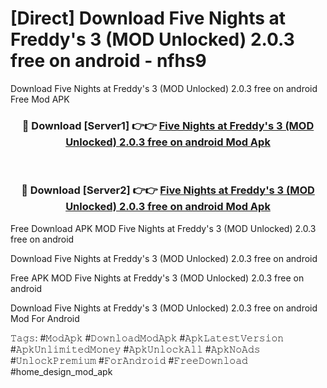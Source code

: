 # [Direct] Download Five Nights at Freddy's 3 (MOD Unlocked) 2.0.3 free on android - nfhs9
Download Five Nights at Freddy's 3 (MOD Unlocked) 2.0.3 free on android Free Mod APK

<div align="center">
<h3>🔴 Download [Server1] 👉👉 <a href="https://apk-comot.site?title=Five_Nights_at_Freddy's_3_(MOD_Unlocked)_2.0.3_free_on_android">Five Nights at Freddy's 3 (MOD Unlocked) 2.0.3 free on android Mod Apk</a></h3><br>

<h3>🔴 Download [Server2] 👉👉 <a href="https://apk-comot.site?title=Five_Nights_at_Freddy's_3_(MOD_Unlocked)_2.0.3_free_on_android">Five Nights at Freddy's 3 (MOD Unlocked) 2.0.3 free on android Mod Apk</a></h3>
</div>


Free Download APK MOD Five Nights at Freddy's 3 (MOD Unlocked) 2.0.3 free on android

Download Five Nights at Freddy's 3 (MOD Unlocked) 2.0.3 free on android 

Free APK MOD Five Nights at Freddy's 3 (MOD Unlocked) 2.0.3 free on android 

Download Five Nights at Freddy's 3 (MOD Unlocked) 2.0.3 free on android Mod For Android

𝚃𝚊𝚐𝚜: #𝙼𝚘𝚍𝙰𝚙𝚔 #𝙳𝚘𝚠𝚗𝚕𝚘𝚊𝚍𝙼𝚘𝚍𝙰𝚙𝚔 #𝙰𝚙𝚔𝙻𝚊𝚝𝚎𝚜𝚝𝚅𝚎𝚛𝚜𝚒𝚘𝚗 #𝙰𝚙𝚔𝚄𝚗𝚕𝚒𝚖𝚒𝚝𝚎𝚍𝙼𝚘𝚗𝚎𝚢 #𝙰𝚙𝚔𝚄𝚗𝚕𝚘𝚌𝚔𝙰𝚕𝚕 #𝙰𝚙𝚔𝙽𝚘𝙰𝚍𝚜 #𝚄𝚗𝚕𝚘𝚌𝚔𝙿𝚛𝚎𝚖𝚒𝚞𝚖 #𝙵𝚘𝚛𝙰𝚗𝚍𝚛𝚘𝚒𝚍 #𝙵𝚛𝚎𝚎𝙳𝚘𝚠𝚗𝚕𝚘𝚊𝚍 #home_design_mod_apk